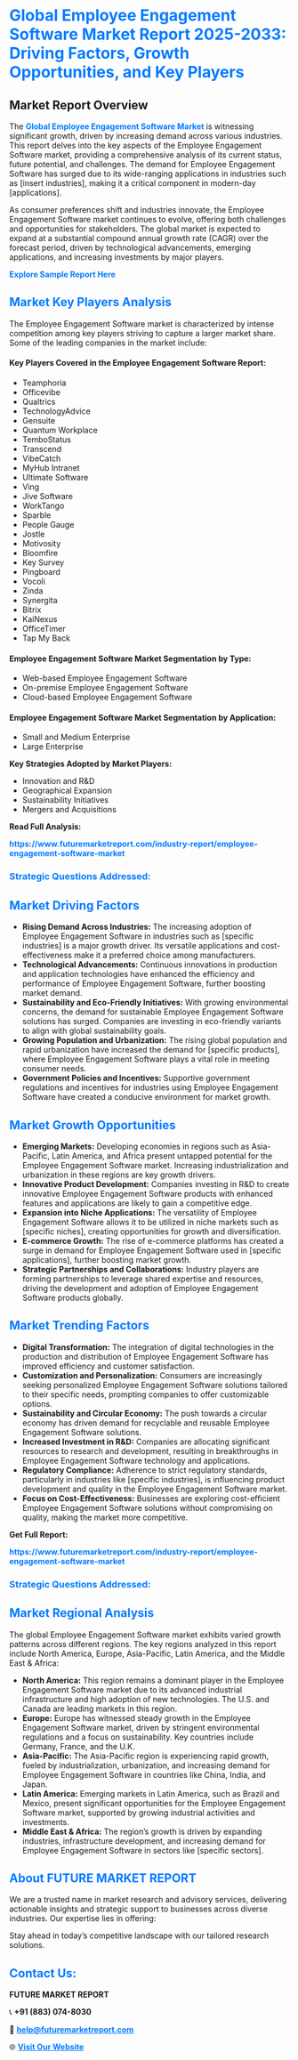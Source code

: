 <h1 style="color: #007BFF;">Global Employee Engagement Software Market Report 2025-2033: Driving Factors, Growth Opportunities, and Key Players</h1>

<section id="overview">
<h2>Market Report Overview</h2>
<p>The <a href="https://www.futuremarketreport.com/industry-report/employee-engagement-software-market" style="color: #007BFF; text-decoration: none;"><strong>Global Employee Engagement Software Market</strong></a> is witnessing significant growth, driven by increasing demand across various industries. This report delves into the key aspects of the Employee Engagement Software market, providing a comprehensive analysis of its current status, future potential, and challenges. The demand for Employee Engagement Software has surged due to its wide-ranging applications in industries such as [insert industries], making it a critical component in modern-day [applications].</p>
<p>As consumer preferences shift and industries innovate, the Employee Engagement Software market continues to evolve, offering both challenges and opportunities for stakeholders. The global market is expected to expand at a substantial compound annual growth rate (CAGR) over the forecast period, driven by technological advancements, emerging applications, and increasing investments by major players.</p>
</section>

<section id="overview">
<p><a href="https://www.futuremarketreport.com/request-sample/reportId=99335" style="color: #007BFF; text-decoration: none;"><strong>Explore Sample Report Here</strong></a></p>
</section>

<section id="key-players">
<h2 style="color: #007BFF;">Market Key Players Analysis</h2>
<p>The Employee Engagement Software market is characterized by intense competition among key players striving to capture a larger market share. Some of the leading companies in the market include:</p>
<h4>Key Players Covered in the Employee Engagement Software Report:</h4>
<ul><li>Teamphoria</li><li>Officevibe</li><li>Qualtrics</li><li>TechnologyAdvice</li><li>Gensuite</li><li>Quantum Workplace</li><li>TemboStatus</li><li>Transcend</li><li>VibeCatch</li><li>MyHub Intranet</li><li>Ultimate Software</li><li>Ving</li><li>Jive Software</li><li>WorkTango</li><li>Sparble</li><li>People Gauge</li><li>Jostle</li><li>Motivosity</li><li>Bloomfire</li><li>Key Survey</li><li>Pingboard</li><li>Vocoli</li><li>Zinda</li><li>Synergita</li><li>Bitrix</li><li>KaiNexus</li><li>OfficeTimer</li><li>Tap My Back</li></ul>
<h4>Employee Engagement Software Market Segmentation by Type:</h4>
<ul><li>Web-based Employee Engagement Software</li><li>On-premise Employee Engagement Software</li><li>Cloud-based Employee Engagement Software</li></ul>

<h4>Employee Engagement Software Market Segmentation by Application:</h4>
<ul><li>Small and Medium Enterprise</li><li>Large Enterprise</li></ul>
<p><strong>Key Strategies Adopted by Market Players:</strong></p>
<ul>
<li>Innovation and R&D</li>
<li>Geographical Expansion</li>
<li>Sustainability Initiatives</li>
<li>Mergers and Acquisitions</li>
</ul>
</section>

<section>
<p><strong>Read Full Analysis: </strong></p><a href="https://www.futuremarketreport.com/industry-report/employee-engagement-software-market" style="color: #007BFF; text-decoration: none;"><strong>https://www.futuremarketreport.com/industry-report/employee-engagement-software-market</strong></a>
<h3 style="color: #007BFF;">Strategic Questions Addressed:</h3>
</section>

<section id="driving-factors">
<h2 style="color: #007BFF;">Market Driving Factors</h2>
<ul>
<li><strong>Rising Demand Across Industries:</strong> The increasing adoption of Employee Engagement Software in industries such as [specific industries] is a major growth driver. Its versatile applications and cost-effectiveness make it a preferred choice among manufacturers.</li>
<li><strong>Technological Advancements:</strong> Continuous innovations in production and application technologies have enhanced the efficiency and performance of Employee Engagement Software, further boosting market demand.</li>
<li><strong>Sustainability and Eco-Friendly Initiatives:</strong> With growing environmental concerns, the demand for sustainable Employee Engagement Software solutions has surged. Companies are investing in eco-friendly variants to align with global sustainability goals.</li>
<li><strong>Growing Population and Urbanization:</strong> The rising global population and rapid urbanization have increased the demand for [specific products], where Employee Engagement Software plays a vital role in meeting consumer needs.</li>
<li><strong>Government Policies and Incentives:</strong> Supportive government regulations and incentives for industries using Employee Engagement Software have created a conducive environment for market growth.</li>
</ul>
</section>

<section id="growth-opportunities">
<h2 style="color: #007BFF;">Market Growth Opportunities</h2>
<ul>
<li><strong>Emerging Markets:</strong> Developing economies in regions such as Asia-Pacific, Latin America, and Africa present untapped potential for the Employee Engagement Software market. Increasing industrialization and urbanization in these regions are key growth drivers.</li>
<li><strong>Innovative Product Development:</strong> Companies investing in R&D to create innovative Employee Engagement Software products with enhanced features and applications are likely to gain a competitive edge.</li>
<li><strong>Expansion into Niche Applications:</strong> The versatility of Employee Engagement Software allows it to be utilized in niche markets such as [specific niches], creating opportunities for growth and diversification.</li>
<li><strong>E-commerce Growth:</strong> The rise of e-commerce platforms has created a surge in demand for Employee Engagement Software used in [specific applications], further boosting market growth.</li>
<li><strong>Strategic Partnerships and Collaborations:</strong> Industry players are forming partnerships to leverage shared expertise and resources, driving the development and adoption of Employee Engagement Software products globally.</li>
</ul>
</section>

<section id="trending-factors">
<h2 style="color: #007BFF;">Market Trending Factors</h2>
<ul>
<li><strong>Digital Transformation:</strong> The integration of digital technologies in the production and distribution of Employee Engagement Software has improved efficiency and customer satisfaction.</li>
<li><strong>Customization and Personalization:</strong> Consumers are increasingly seeking personalized Employee Engagement Software solutions tailored to their specific needs, prompting companies to offer customizable options.</li>
<li><strong>Sustainability and Circular Economy:</strong> The push towards a circular economy has driven demand for recyclable and reusable Employee Engagement Software solutions.</li>
<li><strong>Increased Investment in R&D:</strong> Companies are allocating significant resources to research and development, resulting in breakthroughs in Employee Engagement Software technology and applications.</li>
<li><strong>Regulatory Compliance:</strong> Adherence to strict regulatory standards, particularly in industries like [specific industries], is influencing product development and quality in the Employee Engagement Software market.</li>
<li><strong>Focus on Cost-Effectiveness:</strong> Businesses are exploring cost-efficient Employee Engagement Software solutions without compromising on quality, making the market more competitive.</li>
</ul>
</section>

<section>
<p><strong>Get Full Report: </strong></p><a href="https://www.futuremarketreport.com/industry-report/employee-engagement-software-market" style="color: #007BFF; text-decoration: none;"><strong>https://www.futuremarketreport.com/industry-report/employee-engagement-software-market</strong></a>
<h3 style="color: #007BFF;">Strategic Questions Addressed:</h3>
</section>


<section id="regional-analysis">
<h2 style="color: #007BFF;">Market Regional Analysis</h2>
<p>The global Employee Engagement Software market exhibits varied growth patterns across different regions. The key regions analyzed in this report include North America, Europe, Asia-Pacific, Latin America, and the Middle East & Africa:</p>
<ul>
<li><strong>North America:</strong> This region remains a dominant player in the Employee Engagement Software market due to its advanced industrial infrastructure and high adoption of new technologies. The U.S. and Canada are leading markets in this region.</li>
<li><strong>Europe:</strong> Europe has witnessed steady growth in the Employee Engagement Software market, driven by stringent environmental regulations and a focus on sustainability. Key countries include Germany, France, and the U.K.</li>
<li><strong>Asia-Pacific:</strong> The Asia-Pacific region is experiencing rapid growth, fueled by industrialization, urbanization, and increasing demand for Employee Engagement Software in countries like China, India, and Japan.</li>
<li><strong>Latin America:</strong> Emerging markets in Latin America, such as Brazil and Mexico, present significant opportunities for the Employee Engagement Software market, supported by growing industrial activities and investments.</li>
<li><strong>Middle East & Africa:</strong> The region’s growth is driven by expanding industries, infrastructure development, and increasing demand for Employee Engagement Software in sectors like [specific sectors].</li>
</ul>
</section>

<footer>
<h2 style="color: #007BFF;">About FUTURE MARKET REPORT</h2>
<p>We are a trusted name in market research and advisory services, delivering actionable insights and strategic support to businesses across diverse industries. Our expertise lies in offering:</p>

<p>Stay ahead in today’s competitive landscape with our tailored research solutions.</p>

<h2 style="color: #007BFF;">Contact Us:</h2>
<p><strong>FUTURE MARKET REPORT</strong></p>
<p>📞 <strong>+91 (883) 074-8030</strong></p>
<p>📧 <strong><a href="mailto:help@futuremarketreport.com" style="color: #007BFF;">help@futuremarketreport.com</a></strong></p>
<p>🌐 <strong><a href="https://www.futuremarketreport.com/" style="color: #007BFF;">Visit Our Website</a></strong></p>
</footer>